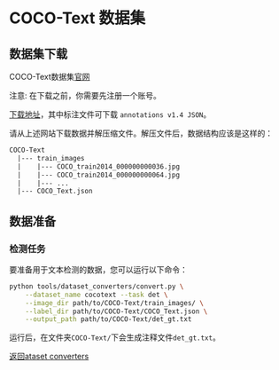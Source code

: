 # COCO-Text 数据集

## 数据集下载

COCO-Text数据集[官网](https://rrc.cvc.uab.es/?ch=5)

注意: 在下载之前，你需要先注册一个账号。

[下载地址](https://rrc.cvc.uab.es/?ch=5&com=downloads)，其中标注文件可下载 `annotations v1.4 JSON`。

请从上述网站下载数据并解压缩文件。解压文件后，数据结构应该是这样的：

```txt
COCO-Text
  |--- train_images
  |    |--- COCO_train2014_000000000036.jpg
  |    |--- COCO_train2014_000000000064.jpg
  |    |--- ...
  |--- COCO_Text.json
```

## 数据准备

### 检测任务

要准备用于文本检测的数据，您可以运行以下命令：

```bash
python tools/dataset_converters/convert.py \
    --dataset_name cocotext --task det \
    --image_dir path/to/COCO-Text/train_images/ \
    --label_dir path/to/COCO-Text/COCO_Text.json \
    --output_path path/to/COCO-Text/det_gt.txt
```

运行后，在文件夹`COCO-Text/`下会生成注释文件`det_gt.txt`。

[返回ataset converters](converters.md)
